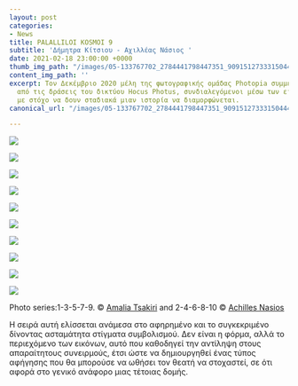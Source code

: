 ```yaml
---
layout: post
categories:
- News
title: PALALLILOI KOSMOI 9
subtitle: 'Δήμητρα Κίτσιου - Αχιλλέας Νάσιος '
date: 2021-02-18 23:00:00 +0000
thumb_img_path: "/images/05-133767702_2784441798447351_9091512733315044462_n.jpg"
content_img_path: ''
excerpt: Τον Δεκέμβριο 2020 μέλη της φωτογραφικής ομάδας Photopia συμμετείχαν σε μια
  από τις δράσεις του δικτύου Hocus Photus, συνδιαλεγόμενοι μέσω των εικόνων τους
  με στόχο να δουν σταδιακά μιαν ιστορία να διαμορφώνεται.
canonical_url: "/images/05-133767702_2784441798447351_9091512733315044462_n.jpg"

---
```

![](/images/01-133837777_692114591697265_6707912474235155025_n.jpg)

![](/images/02-72836240_10220384014492819_324720040341405696_o.jpg)

![](/images/03-133622285_681713005834699_4317410912573375454_n.jpg)

![](/images/04-56843810_10218458820164164_7486984769889107968_o.jpg)

![](/images/05-133767702_2784441798447351_9091512733315044462_n.jpg)

![](/images/06_mg_8787.jpg)

![](/images/07-134907024_3400404296723733_8735645411980923716_n.jpg)

![](/images/08_mg_3789.jpg)

![](/images/09-134097913_227032025587587_2964973503520020389_n.jpg)

![](/images/10_10.jpg)

Photo series:1-3-5-7-9. © <a href="https://www.facebook.com/profile.php?id=100008524653334" target="blank">Amalia Tsakiri</a> and  2-4-6-8-10 © <a href="https://anikon.org/" target="blank">Achilles Nasios</a>

Η σειρά αυτή ελίσσεται ανάμεσα στο αφηρημένο και το συγκεκριμένο δίνοντας ασταμάτητα στίγματα συμβολισμού. Δεν είναι η φόρμα, αλλά το περιεχόμενο των εικόνων, αυτό που καθοδηγεί την αντίληψη στους απαραίτητους συνειρμούς, έτσι ώστε να δημιουργηθεί ένας τύπος αφήγησης που θα μπορούσε να ωθήσει τον θεατή να στοχαστεί, σε ότι αφορά στο γενικό ανάφορο μιας τέτοιας δομής.